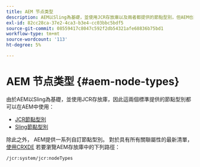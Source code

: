 ```yaml
---
title: AEM 节点类型
description: AEM以Sling為基礎，並使用JCR存放庫以及兩者都提供的節點型別，但AEM也提供自己的一系列節點型別。
exl-id: 82cc28ca-37e2-4ca3-b3e4-cc03bbc5bdf5
source-git-commit: 08559417c8047c592f2db54321afe68836b75bd1
workflow-type: tm+mt
source-wordcount: '113'
ht-degree: 5%

---
```


# AEM 节点类型 {#aem-node-types}

由於AEM以Sling為基礎，並使用JCR存放庫，因此這兩個標準提供的節點型別都可以在AEM中使用：

* [JCR節點型別](https://www.adobe.io/experience-manager/reference-materials/spec/jcr/2.0/3_Repository_Model.html#3.1.7-Node-Types)
* [Sling節點型別](https://cwiki.apache.org/confluence/display/SLING/Sling+Node+Types)

除此之外， AEM提供一系列自訂節點型別。 對於具有所有關聯屬性的最新清單， [使用CRXDE](/help/implementing/developing/tools/crxde.md) 若要瀏覽AEM存放庫中的下列路徑：

`/jcr:system/jcr:nodeTypes`
